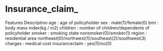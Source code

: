 # Insurance_claim_
Features Description  age : age of policyholder  sex : male(1)/female(0)  bmi : body mass index(kg / m2)  children : number of children/dependents of policyholder  smoker : smoking state nonsmoker(0)/smoker(1)  region : residential area northeast(0)/northwest(1)/southeast(2)/southwest(3)  charges : medical cost  insuranceclaim : yes(1)/no(0)
